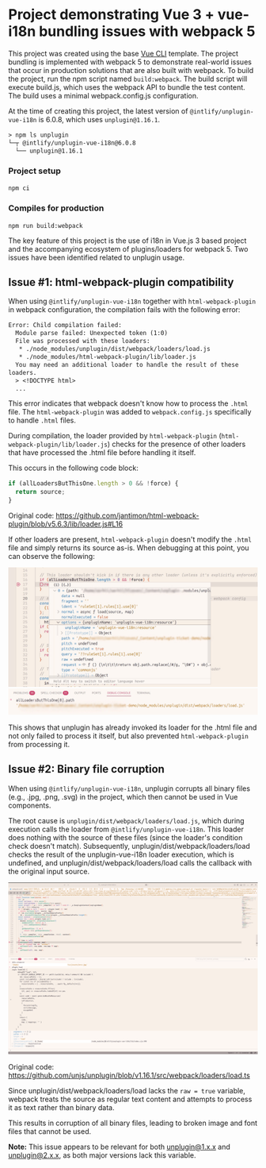 # Project demonstrating Vue 3 + vue-i18n bundling issues with webpack 5

This project was created using the base [Vue CLI](https://cli.vuejs.org/) template.
The project bundling is implemented with webpack 5 to demonstrate real-world issues that occur in production solutions that are also built with webpack.
To build the project, run the npm script named `build:webpack`.
The build script will execute build.js, which uses the webpack API to bundle the test content.
The build uses a minimal webpack.config.js configuration.

At the time of creating this project, the latest version of `@intlify/unplugin-vue-i18n` is 6.0.8, which uses `unplugin@1.16.1`.
```
> npm ls unplugin
└─┬ @intlify/unplugin-vue-i18n@6.0.8
  └── unplugin@1.16.1
```

### Project setup
```
npm ci
```

### Compiles for production
```
npm run build:webpack
```

The key feature of this project is the use of i18n in Vue.js 3 based project and the accompanying ecosystem of plugins/loaders for webpack 5.
Two issues have been identified related to unplugin usage.

## Issue #1: html-webpack-plugin compatibility

When using `@intlify/unplugin-vue-i18n` together with `html-webpack-plugin` in webpack configuration, the compilation fails with the following error:

```
Error: Child compilation failed:
  Module parse failed: Unexpected token (1:0)
  File was processed with these loaders:
   * ./node_modules/unplugin/dist/webpack/loaders/load.js
   * ./node_modules/html-webpack-plugin/lib/loader.js
  You may need an additional loader to handle the result of these loaders.
  > <!DOCTYPE html>
  ...
```

This error indicates that webpack doesn't know how to process the `.html` file.
The `html-webpack-plugin` was added to `webpack.config.js` specifically to handle `.html` files.

During compilation, the loader provided by `html-webpack-plugin` (`html-webpack-plugin/lib/loader.js`) checks for the presence of other loaders that have processed the .html file before handling it itself.

This occurs in the following code block:

```javascript
if (allLoadersButThisOne.length > 0 && !force) {
  return source;
}
```

Original code: https://github.com/jantimon/html-webpack-plugin/blob/v5.6.3/lib/loader.js#L16

If other loaders are present, `html-webpack-plugin` doesn't modify the `.html` file and simply returns its source as-is.
When debugging at this point, you can observe the following:

![Debug Screenshot 1](assets/1.jpg)
![Debug Screenshot 2](assets/2.jpg)

This shows that unplugin has already invoked its loader for the .html file and not only failed to process it itself, but also prevented `html-webpack-plugin` from processing it.

## Issue #2: Binary file corruption

When using `@intlify/unplugin-vue-i18n`, unplugin corrupts all binary files (e.g., .jpg, .png, .svg) in the project, which then cannot be used in Vue components.

The root cause is `unplugin/dist/webpack/loaders/load.js`, which during execution calls the loader from `@intlify/unplugin-vue-i18n`. This loader does nothing with the source of these files (since the loader's condition check doesn't match). Subsequently, unplugin/dist/webpack/loaders/load checks the result of the unplugin-vue-i18n loader execution, which is undefined, and unplugin/dist/webpack/loaders/load calls the callback with the original input source.

![Debug Screenshot 3](assets/3.png)

Original code: https://github.com/unjs/unplugin/blob/v1.16.1/src/webpack/loaders/load.ts

Since unplugin/dist/webpack/loaders/load lacks the `raw = true` variable, webpack treats the source as regular text content and attempts to process it as text rather than binary data.

This results in corruption of all binary files, leading to broken image and font files that cannot be used.

**Note:** This issue appears to be relevant for both unplugin@1.x.x and unplugin@2.x.x, as both major versions lack this variable.